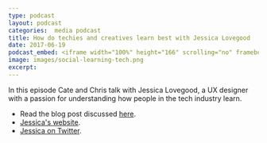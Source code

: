 ```yaml
---
type: podcast
layout: podcast
categories:  media podcast
title: How do techies and creatives learn best with Jessica Lovegood
date: 2017-06-19
podcast_embed: <iframe width="100%" height="166" scrolling="no" frameborder="no" src="https://w.soundcloud.com/player/?url=https%3A//api.soundcloud.com/tracks/328654600&amp;color=ff5500&amp;auto_play=false&amp;hide_related=false&amp;show_comments=true&amp;show_user=true&amp;show_reposts=false"></iframe>
image: images/social-learning-tech.png
excerpt:
---
```


In this episode Cate and Chris talk with Jessica Lovegood, a UX designer with a passion for understanding how people in the tech industry learn.

-   Read the blog post discussed [here](https://medium.com/@uxofeverything/how-do-techies-and-creatives-learn-best-2ba485b22b94).
-   [Jessica's website](https://www.jessicalovegood.co.uk/).
-   [Jessica on Twitter](https://twitter.com/lovegooddigital).
